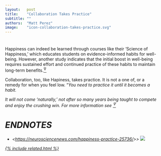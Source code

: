 ```yaml
---
layout:   post
title:    "Collaboration Takes Practice"
subtitle: ""
authors:  "Matt Perez"
image:    "icon-collaboration-takes-practice.svg"
---
```


<div style='display:none; '>
 <p>Collaboration, like Hapiness,take practrice. It is not a one oft, or only when you feel low. You need to paractice it until it becomes a habit.</p>
</div>

<h1></h1>
 <div class="_citation">Happiness can indeed be learned through courses like their &lsquo;Science of Happiness,&rsquo; which educates students on evidence-informed habits for well-being. However, another study indicates that the initial boost in well-being requires sustained effort and continued practice of these habits to maintain long-term benefits.<a href='#en01'><sup id='bm01'>&hairsp;&nabla;&hairsp;</sup></a></div>
 <p>Collaboration, too, like Hapiness, takes practice. It is not a one of, or a remedy for when you feel low. &ldquo;<em>You need to practice it until it becomes a habit.</p>
 <p>It will not come &lsquo;<em>naturally,</em>&rsquo; not after so many years being taught to compete and enjoy the crushing win. For more information see <a href='#en01'><sup id='bm01'>&hairsp;&nabla;&hairsp;</sup></a></p>

<h1 class="_section">ENDNOTES</h1>
 <ul>
  <li id="en01">
   <p class="_list-item">
    &lt;<a href="https://neurosciencenews.com/happiness-practice-25736/" target="_blank">https://neurosciencenews.com/happiness-practice-25736/</a>>&gt;
    <a class="_uparrow" href="#bm01"><img src="Neuroscience News.com">
  </li>
 </ul>

{% include related.html %}